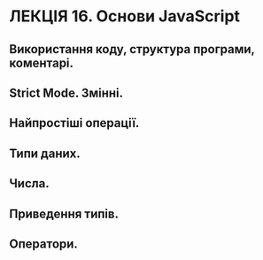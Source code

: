 # ЛЕКЦІЯ 16. Основи JavaScript
## Використання коду, структура програми, коментарі.
## Strict Mode. Змінні.
## Найпростіші операції.
## Типи даних.
## Числа.
## Приведення типів.
## Оператори.